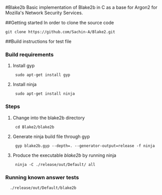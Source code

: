 #Blake2b
Basic implementation of Blake2b in C as a base for Argon2 for Mozilla's Network Security Services.

##Getting started
In order to clone the source code

    git clone https://github.com/Sachin-A/Blake2.git

##Build instructions for test file

### Build requirements
1. Install gyp 
     
        sudo apt-get install gyp

2. Install ninja 
 
        sudo apt-get install ninja

### Steps
1. Change into the blake2b directory
    
        cd Blake2/blake2b

2. Generate ninja build file through gyp

        gyp blake2b.gyp --depth=. --generator-output=release -f ninja

3. Produce the executable *blake2b* by running ninja

        ninja -C ./release/out/Default/ all

### Running known answer tests

      ./release/out/Default/blake2b
